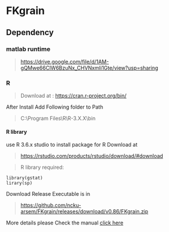# FKgrain

## Dependency

### matlab runtime 

> https://drive.google.com/file/d/1AM-gQMwe66ClW6BzuNx_CHVNxmIi1Gte/view?usp=sharing

### R 

> Download at : https://cran.r-project.org/bin/

After Install Add Following folder to Path
>C:\Program Files\R\R-3.X.X\bin 

#### R library

use R 3.6.x studio to install package for R
Download at 
> https://rstudio.com/products/rstudio/download/#download

>R library required:
```
library(gstat)  
lirary(sp) 
```

Download Release Executable is in  

> https://github.com/ncku-arsem/FKgrain/releases/download/v0.86/FKgrain.zip


More details please Check the manual [click here](dependency/manual.pdf)


